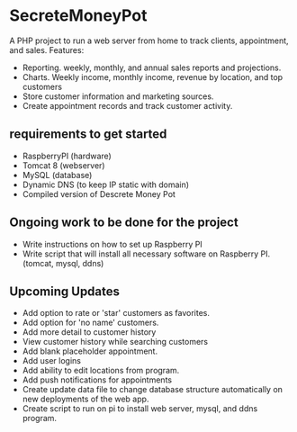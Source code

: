 # SecreteMoneyPot
A PHP project to run a web server from home to track clients, appointment, and sales. 
Features:
- Reporting. weekly, monthly, and annual sales reports and projections.
- Charts. Weekly income, monthly income, revenue by location, and top customers
- Store customer information and marketing sources.
- Create appointment records and track customer activity.

## requirements to get started
- RaspberryPI (hardware)
- Tomcat 8 (webserver)
- MySQL (database)
- Dynamic DNS (to keep IP static with domain)
- Compiled version of Descrete Money Pot

## Ongoing work to be done for the project
- Write instructions on how to set up Raspberry PI
- Write script that will install all necessary software on Raspberry PI. (tomcat, mysql, ddns)

## Upcoming Updates
- Add option to rate or 'star' customers as favorites. 
- Add option for 'no name' customers.
- Add more detail to customer history
- View customer history while searching customers
- Add blank placeholder appointment. 
- Add user logins
- Add ability to edit locations from program.
- Add push notifications for appointments
- Create update data file to change database structure automatically on new deployments of the web app. 
- Create script to run on pi to install web server, mysql, and ddns program.
